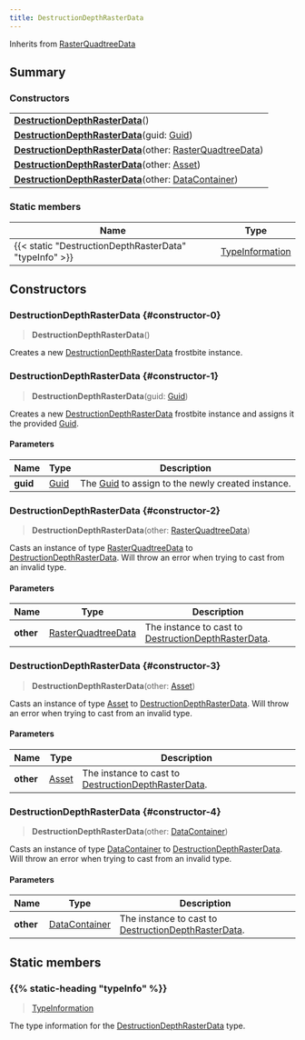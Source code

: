 ```yaml
---
title: DestructionDepthRasterData
---
```


Inherits from 
[RasterQuadtreeData](/vext/ref/fb/rasterquadtreedata)

## Summary
### Constructors
| |
| ----------- |
| **[DestructionDepthRasterData](#constructor-0)**() |
| **[DestructionDepthRasterData](#constructor-1)**(guid: [Guid](/vext/ref/shared/class/guid)) |
| **[DestructionDepthRasterData](#constructor-2)**(other: [RasterQuadtreeData](/vext/ref/fb/rasterquadtreedata)) |
| **[DestructionDepthRasterData](#constructor-3)**(other: [Asset](/vext/ref/fb/asset)) |
| **[DestructionDepthRasterData](#constructor-4)**(other: [DataContainer](/vext/ref/shared/class/datacontainer)) |

### Static members
| Name | Type |
| ---- | ---- |
| {{< static "DestructionDepthRasterData" "typeInfo" >}} | [TypeInformation](/vext/ref/shared/class/typeinformation) |

## Constructors
### DestructionDepthRasterData {#constructor-0}
> **DestructionDepthRasterData**()

Creates a new [DestructionDepthRasterData](/vext/ref/fb/destructiondepthrasterdata) frostbite instance.

### DestructionDepthRasterData {#constructor-1}
> **DestructionDepthRasterData**(guid: [Guid](/vext/ref/shared/class/guid))

Creates a new [DestructionDepthRasterData](/vext/ref/fb/destructiondepthrasterdata) frostbite instance and assigns it the provided [Guid](/vext/ref/shared/class/guid).

#### Parameters
| Name | Type | Description |
| ---- | ---- | ----------- |
| **guid** | [Guid](/vext/ref/shared/class/guid) | The [Guid](/vext/ref/shared/class/guid) to assign to the newly created instance. |

### DestructionDepthRasterData {#constructor-2}
> **DestructionDepthRasterData**(other: [RasterQuadtreeData](/vext/ref/fb/rasterquadtreedata))

Casts an instance of type [RasterQuadtreeData](/vext/ref/fb/rasterquadtreedata) to [DestructionDepthRasterData](/vext/ref/fb/destructiondepthrasterdata). Will throw an error when trying to cast from an invalid type.

#### Parameters
| Name | Type | Description |
| ---- | ---- | ----------- |
| **other** | [RasterQuadtreeData](/vext/ref/fb/rasterquadtreedata) | The instance to cast to [DestructionDepthRasterData](/vext/ref/fb/destructiondepthrasterdata). |

### DestructionDepthRasterData {#constructor-3}
> **DestructionDepthRasterData**(other: [Asset](/vext/ref/fb/asset))

Casts an instance of type [Asset](/vext/ref/fb/asset) to [DestructionDepthRasterData](/vext/ref/fb/destructiondepthrasterdata). Will throw an error when trying to cast from an invalid type.

#### Parameters
| Name | Type | Description |
| ---- | ---- | ----------- |
| **other** | [Asset](/vext/ref/fb/asset) | The instance to cast to [DestructionDepthRasterData](/vext/ref/fb/destructiondepthrasterdata). |

### DestructionDepthRasterData {#constructor-4}
> **DestructionDepthRasterData**(other: [DataContainer](/vext/ref/shared/class/datacontainer))

Casts an instance of type [DataContainer](/vext/ref/shared/class/datacontainer) to [DestructionDepthRasterData](/vext/ref/fb/destructiondepthrasterdata). Will throw an error when trying to cast from an invalid type.

#### Parameters
| Name | Type | Description |
| ---- | ---- | ----------- |
| **other** | [DataContainer](/vext/ref/shared/class/datacontainer) | The instance to cast to [DestructionDepthRasterData](/vext/ref/fb/destructiondepthrasterdata). |

## Static members
### {{% static-heading "typeInfo" %}}
> [TypeInformation](/vext/ref/shared/class/typeinformation)

The type information for the [DestructionDepthRasterData](/vext/ref/fb/destructiondepthrasterdata) type.

